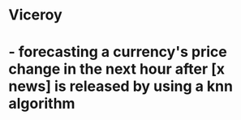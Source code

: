 # Viceroy
# - forecasting a currency's price change in the next hour after [x news] is released by using a knn algorithm
